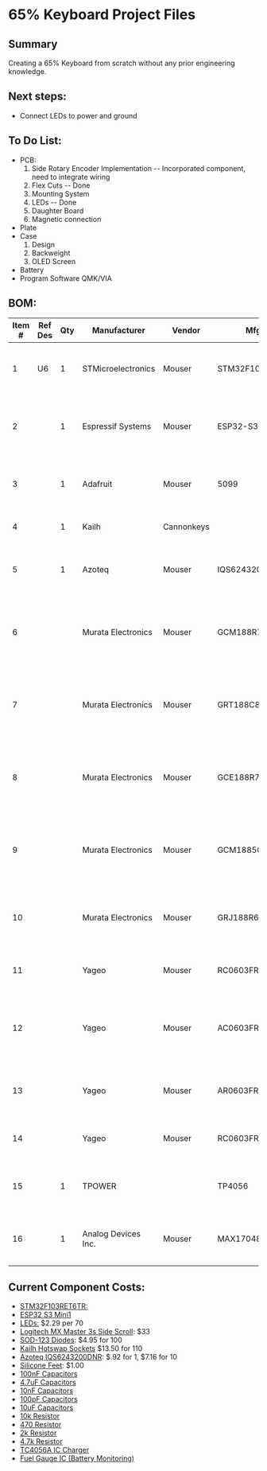 # 65% Keyboard Project Files
## Summary
  Creating a 65% Keyboard from scratch without any prior engineering knowledge.

## Next steps:
  * Connect LEDs to power and ground



## To Do List:
* PCB:
  1. Side Rotary Encoder Implementation -- Incorporated component, need to integrate wiring
  2. Flex Cuts -- Done
  3. Mounting System
  4. LEDs                               -- Done
  5. Daughter Board
  6. Magnetic connection
* Plate
* Case
  1. Design
  2. Backweight
  3. OLED Screen
* Battery
* Program Software QMK/VIA

## BOM:
| Item # | Ref Des | Qty | Manufacturer        | Vendor     | Mfg Part #         | Description/Value                                                                     | Package | Type | Include in PCB |
| ------ | ------- | --- | ------------------- | ---------- | ------------------ | ------------------------------------------------------------------------------------- | ------- | ---- | -------------- |
| 1      |U6       | 1   | STMicroelectronics  | Mouser     | STM32F103RET6TR    | ARM Microcontrollers - MCU 32BIT Cortex M3 H/D Performance LINE                       | LQFP-64 | SMD  | Yes            |
| 2      |         | 1   | Espressif Systems   | Mouser     | ESP32-S3-MINI-1-N8 | Multiprotocol Modules SMD module, ESP32-S3FN8, 8 MB SPI flash, PCB antenna            |         | SMD  | No             |
| 3      |         | 1   | Adafruit            | Mouser     | 5099               | Adafruit Accessories 1N4148 SMT SOD-123 Diodes - 100 Pack                             |         | SMD  | No             |
| 4      |         | 1   | Kailh               | Cannonkeys |                    | Kailh MX Hotswap Sockets - 110 Pack                                                   |         |      | No             |
| 5      |         | 1   | Azoteq              | Mouser     | IQS6243200DNR      | Board Mount Motion & Position Sensors 2 x Capacitive, Hall rotation                   | DFN-10  | SMD  | Yes            |
| 6      |         |     | Murata Electronics  | Mouser     | GCM188R71C104KA37J | Multilayer Ceramic Capacitors MLCC - SMD/SMT 0.1 uF 16 VDC 10% 0603 X7R AEC-Q200      | 0603    | SMD  | No             |
| 7      |         |     | Murata Electronics  | Mouser     | GRT188C80J475KE01D | Multilayer Ceramic Capacitors MLCC - SMD/SMT 4.7 uF 6.3 VDC 10% 0603 X6S AEC-Q200     | 0603    | SMD  | No             |
| 8      |         |     | Murata Electronics  | Mouser     | GCE188R72A103MA01D | Multilayer Ceramic Capacitors MLCC - SMD/SMT 0.01 uF 100 VDC 20% 0603 X7R AEC-Q200    | 0603    | SMD  | No             |
| 9      |         |     | Murata Electronics  | Mouser     | GCM1885C1H101FA16D | Multilayer Ceramic Capacitors MLCC - SMD/SMT 100 pF 50 VDC 1% 0603 C0G (NP0) AEC-Q200 | 0603    | SMD  | No             |
| 10     |         |     | Murata Electronics  | Mouser     | GRJ188R60J106ME11D | Multilayer Ceramic Capacitors MLCC - SMD/SMT 10 uF 6.3 VDC 20% 0603 X5R               | 0603    | SMD  | No             |
| 11     |         |     | Yageo               | Mouser     | RC0603FR-0710KL    | Thick Film Resistors - SMD 10 kOhms 100mW 0603 1%                                     | 0603    | SMD  | No             |
| 12     |         |     | Yageo               | Mouser     | AC0603FR-07470RL   | Thick Film Resistors - SMD 470 Ohms 100mW 0603 1% AEC-Q200 Standard Power Version     | 0603    | SMD  | No             |
| 13     |         |     | Yageo               | Mouser     | AR0603FR-072KL     | Thick Film Resistors - SMD 2k Ohms 1/10 W 0603% 1% AEC-Q200                           | 0603    | SMD  | No             |
| 14     |         |     | Yageo               | Mouser     | RC0603FR-074K7L    | Thick Film Resistors - SMD 4.7 kOhms 100mW 0603 1%                                    | 0603    | SMD  | No             |
| 15     |         | 1   | TPOWER              |            | TP4056             | 4V~6V Lithium-ion/Polymer 1 1A ESOP-8 Battery Management ROHS                         | ESOP-8  | SMD  | Yes            |
| 16     |         | 1   | Analog Devices Inc. | Mouser     | MAX17048G+T10      | Battery Management 3 A 1-Cell/2-Cell Fuel Gauge with ModelGauge                       | TDFN-8  | SMD  | Yes            |


## Current Component Costs:


* [STM32F103RET6TR:](https://www.mouser.com/ProductDetail/STMicroelectronics/STM32F103RET6TR?qs=SU4Xa%252BYHGQoo%252BSdhqS8onA%3D%3D)
* [ESP32 S3 Mini1](https://www.mouser.com/ProductDetail/Espressif-Systems/ESP32-S3-MINI-1-N8?qs=XAiT9M5g4x82rl6F%2FIYUQg%3D%3D)
* [LEDs:](https://www.aliexpress.us/item/2251832648616581.html?gatewayAdapt=glo2usa4itemAdapt) $2.29 per 70
* [Logitech MX Master 3s Side Scroll](https://www.aliexpress.us/item/3256805736389448.html?spm=a2g0o.order_list.order_list_main.5.6ac41802afgPFI&gatewayAdapt=glo2usa): $33
* [SOD-123 Diodes](https://www.adafruit.com/product/5099): $4.95 for 100
* [Kailh Hotswap Sockets](https://cannonkeys.com/products/kailh-mx-hotswap-sockets?variant=40866971091055) $13.50 for 110
* [Azoteq IQS6243200DNR](https://www.mouser.com/ProductDetail/Azoteq/IQS6243200DNR?qs=T%252BzbugeAwjhoI7UzUjJguA%3D%3D): $.92 for 1, $7.16 for 10
* [Silicone Feet](https://kbdfans.com/products/rubber-feet-pads-hemispherical-shape-eva-silicone-anti-slip?variant=34477878739083): $1.00
* [100nF Capacitors](https://www.mouser.com/ProductDetail/Murata-Electronics/GCM188R71C104KA37J?qs=sGAEpiMZZMsh%252B1woXyUXjz%2FTpxBjfgy%252B4saLU%2F5YL9A%3D)
* [4.7uF Capacitors](https://www.mouser.com/ProductDetail/Murata-Electronics/GRT188C80J475KE01D?qs=drgMNd%252BkGPPmUwtvkdc9pQ%3D%3D)
* [10nF Capacitors](https://www.mouser.com/ProductDetail/Murata-Electronics/GCE188R72A103MA01D?qs=QzBtWTOodeUor5WrvjqxNQ%3D%3D)
* [100pF Capacitors](https://www.mouser.com/ProductDetail/Murata-Electronics/GCM1885C1H101FA16D?qs=QzBtWTOodeVRXxalURqQhA%3D%3D)
* [10uF Capacitors](https://www.mouser.com/ProductDetail/Murata-Electronics/GRJ188R60J106ME11D?qs=qkDYIeTQ%252BEmCBtkqbbJPvw%3D%3D)
* [10k Resistor](https://www.mouser.com/ProductDetail/YAGEO/RC0603FR-0710KL?qs=grNVn54RoB%252B3GtjbJj3wJQ%3D%3D)
* [470 Resistor](https://www.mouser.com/ProductDetail/YAGEO/AC0603FR-07470RL?qs=UoPT7wUmgYIL%252BAaSNjie7Q%3D%3D)
* [2k Resistor](https://www.mouser.com/ProductDetail/YAGEO/AR0603FR-072KL?qs=tggtontpCXNkJWoQ6gNIHQ%3D%3D)
* [4.7k Resistor](https://www.mouser.com/ProductDetail/YAGEO/RC0603FR-074K7L?qs=gt6vzsuosg37y0l7Vt36bQ%3D%3D)
* [TC4056A IC Charger](https://www.aliexpress.us/item/3256807307886458.html?spm=a2g0o.productlist.main.1.61d9610cVypmQt&algo_pvid=f1e5b57a-4862-4e24-9ad6-958678745c93&algo_exp_id=f1e5b57a-4862-4e24-9ad6-958678745c93-0&pdp_ext_f=%7B%22order%22%3A%2262%22%2C%22eval%22%3A%221%22%7D&pdp_npi=4%40dis%21USD%211.10%211.10%21%21%217.98%217.98%21%402103146c17452144318487111e4714%2112000041015484232%21sea%21US%216338026576%21X&curPageLogUid=NGtgRrsVeeht&utparam-url=scene%3Asearch%7Cquery_from%3A)
* [Fuel Gauge IC (Battery Monitoring)](https://www.mouser.com/ProductDetail/Analog-Devices-Maxim-Integrated/MAX17048G%2bT10?qs=D7PJwyCwLAoGnnn8jEPRBQ%3D%3D)
